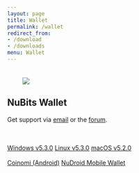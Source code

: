 ```yaml
---
layout: page
title: Wallet
permalink: /wallet
redirect_from:
- /download
- /downloads
menu: Wallet
---
```

<div class="download-wallet">
  <div class="logo">
    <img src="{{ site.url }}{{ site.baseurl }}/assets/logo-all-full-150-dark.png" style="margin-top: 20px; margin-left: 35px">
  </div>
  <div class="details">
    <h2>NuBits Wallet</h2>
    <p>Get support via <a href="mailto:support@nubits.com">email</a> or the <a href="https://discuss.nubits.com">forum</a>.</p>
    <br><br>
    <div class="download-options">
      <a href="https://bitbucket.org/JordanLeePeershares/nubit/downloads/nu-5.3.0-win-gitian.zip" class="windows" style="text-align: left"><span>Windows v5.3.0</span></a>
      <a href="https://bitbucket.org/JordanLeePeershares/nubit/downloads/nu-5.3.0-linux-gitian.zip" class="linux" style="text-align: left"><span>Linux v5.3.0</span></a>
      <a href="https://github.com/jooize/Nu-macOS/releases/download/v5.2.0/NuBits-5.2.0.dmg" class="mac" style="text-align: left"><span>macOS v5.2.0</span></a><br><br>
       <a href="https://play.google.com/store/apps/details?id=com.coinomi.wallet" class="btn-large btn btn-info" style="text-align: left">Coinomi (Android)</a>
       <a href="https://play.google.com/store/apps/details?id=com.matthewmitchell.nubits_android_wallet&hl=en" class="btn-large btn btn-info" style="text-align: left">NuDroid Mobile Wallet</a>
    </div>
  </div>
</div>

<br>
